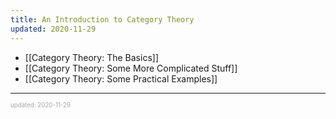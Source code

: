 ```yaml
---
title: An Introduction to Category Theory
updated: 2020-11-29
---
```


- [[Category Theory: The Basics]]
- [[Category Theory: Some More Complicated Stuff]]
- [[Category Theory: Some Practical Examples]]

---

<sup><sub><font color="#a6a6a6">updated: 2020-11-29</font></sub></sup>

[//begin]: # "Autogenerated link references for markdown compatibility"
[category-theory]: category-theory "Category Theory"
[//end]: # "Autogenerated link references"